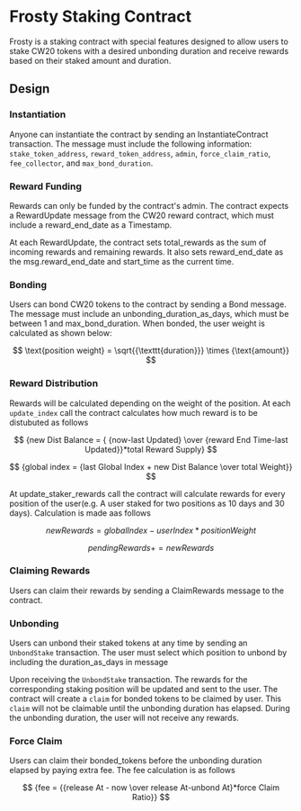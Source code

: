 # Frosty Staking Contract

Frosty is a staking contract with special features designed to allow users to stake CW20 tokens with a desired unbonding duration and receive rewards based on their staked amount and duration.

## Design

### Instantiation

Anyone can instantiate the contract by sending an InstantiateContract transaction. The message must include the following information: `stake_token_address`, `reward_token_address`, `admin`, `force_claim_ratio`, `fee_collector`, and `max_bond_duration`.

### Reward Funding

Rewards can only be funded by the contract's admin. The contract expects a RewardUpdate message from the CW20 reward contract, which must include a reward_end_date as a Timestamp.

At each RewardUpdate, the contract sets total_rewards as the sum of incoming rewards and remaining rewards. It also sets reward_end_date as the msg.reward_end_date and start_time as the current time.

### Bonding

Users can bond CW20 tokens to the contract by sending a Bond message. The message must include an unbonding_duration_as_days, which must be between 1 and max_bond_duration. When bonded, the user weight is calculated as shown below:

$$ \text{position weight} = \sqrt{{\texttt{duration}}} \times {\text{amount}} $$

### Reward Distribution

Rewards will be calculated depending on the weight of the position. At each `update_index` call the contract calculates how much reward is to be distubuted as follows

$$ {new Dist Balance = {  {now-last Updated} \over {reward End Time-last Updated}}*total Reward Supply} $$

$$ {global index = {last Global Index + new Dist Balance \over total Weight}} $$

At update_staker_rewards call the contract will calculate rewards for every position of the user(e.g. A user staked for two positions as 10 days and 30 days). Calculation is made aas follows

$$ {new Rewards = {global Index-user Index} * position Weight } $$

$$ {pending Rewards += new Rewards }$$

### Claiming Rewards

Users can claim their rewards by sending a ClaimRewards message to the contract.

### Unbonding
Users can unbond their staked tokens at any time by sending an `UnbondStake` transaction. The user must select which position to unbond by including the  duration_as_days in message

Upon receiving the `UnbondStake` transaction. The rewards for the corresponding staking position will be updated and sent to the user. The contract will create a `claim` for bonded tokens to be claimed by user. This `claim` will not be claimable until the unbonding duration has elapsed. During the unbonding duration, the user will not receive any rewards.

### Force Claim
Users can claim their bonded_tokens before the unbonding duration elapsed by paying extra fee. The fee calculation is as follows

$$ {fee = {{release At - now \over release At-unbond At}*force Claim Ratio}} $$
